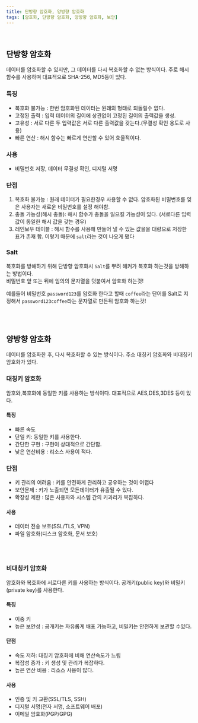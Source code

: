 ```yaml
---
title: 단방향 암호화, 양방향 암호화
tags: [암호화, 단방향 암호화, 양방향 암호화, 보안]
---
```


<br />

## 단방향 암호화

데이터를 암호화할 수 있지만, 그 데이터를 다시 복호화할 수 없는 방식이다. 주로 해시 함수를 사용하며 대표적으로 SHA-256, MD5등이 있다.

### 특징

- 복호화 불가능 : 한번 암호화된 데이터는 원래의 형태로 되돌릴수 없다.
- 고정된 출력 : 입력 데이터의 길이에 상관없이 고정된 길이의 출력값을 생성.
- 고유성 : 서로 다른 두 입력값은 서로 다른 출력값을 갖는다.(무결성 확인 용도로 사용)
- 빠른 연산 : 해시 함수는 빠르게 연산할 수 있어 효울적이다.

### 사용

- 비밀번호 저장, 데이터 무결성 확인, 디지털 서명

### 단점

1. 복호화 불가능 : 원래 데이터가 필요한경우 사용할 수 없다. 암호화된 비밀번호를 잊은 사용자는 새로운 비밀번호를 설정 해야함.
2. 충돌 가능성(해시 충돌): 해시 함수가 충돌을 일으킬 가능성이 있다. (서로다른 입력값이 동일한 해시 값을 갖는 경우)
3. 레인보우 테이블 : 해시 함수를 사용해 만들어 낼 수 있는 값을을 대량으로 저장한 표가 존재 함. 이렇기 때문에 `salt`라는 것이 나오게 됐다

### Salt

복호화를 방해하기 위해 단방향 암호화시 `Salt`를 뿌려 해커가 복호화 하는것을 방해하는 방법이다. <br />
비밀번호 앞 또는 뒤에 임의의 문자열을 덧붙여서 암호화 하는것!

예를들어 비밀번호 `password123`를 암호화 한다고 할때 `coffee`라는 단어를 Salt로 지정해서 `password123coffee`라는 문자열로 만든뒤 암호화 하는것!

<br />
<br />

## 양방향 암호화

데이터를 암호화한 후, 다시 복호화할 수 있는 방식이다. 주소 대칭키 암호화와 비대칭키 암호화가 있다.

<be />

### 대칭키 암호화

암호와,복호화에 동일한 키를 사용하는 방식이다. 대표적으로 AES,DES,3DES 등이 있다.

#### 특징

- 빠른 속도
- 단일 키: 동일한 키를 사용한다.
- 간단한 구현 : 구현이 상대적으로 간단함.
- 낮은 연산비용 : 리소스 사용이 적다.

### 단점

- 키 관리의 어려움 : 키를 안전하게 관리하고 공유하는 것이 어렵다
- 보안문제 : 키가 노출되면 모든데이터가 유출될 수 있다.
- 확장성 제한 : 많은 사용자와 시스템 간의 키과리가 복잡하다.

#### 사용

- 데이터 전송 보호(SSL/TLS, VPN)
- 파일 암호화(디스크 암호화, 문서 보호)

<br />
<br />

### 비대칭키 암호화

암호화와 복호화에 서로다른 키를 사용하는 방식이다. 공개키(public key)와 비밀키(private key)를 사용한다.

#### 특징

- 이중 키
- 높은 보안성 : 공개키는 자유롭게 배포 가능하고, 비밀키는 안전하게 보관할 수있다.

#### 단점

- 속도 저하: 대칭키 암호화에 비해 연산속도가 느림
- 복잡성 증가 : 키 생성 및 관리가 복잡하다.
- 높은 연산 비용 : 리소스 사용이 많다.

#### 사용

- 인증 및 키 교환(SSL/TLS, SSH)
- 디지털 서명(전자 서명, 소프트웨어 배포)
- 이메일 암호화(PGP/GPG)

<br />
<br />
<br />
